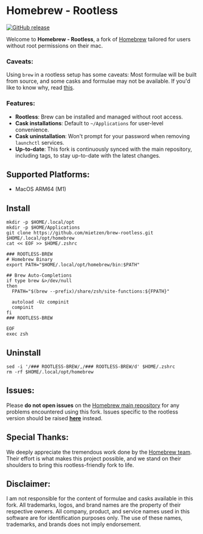 # Homebrew - Rootless

[![GitHub release](https://img.shields.io/github/release/Homebrew/brew.svg)](https://github.com/mietzen/brew-rootless/tags)

Welcome to **Homebrew - Rootless**, a fork of [Homebrew](https://github.com/homebrew/brew) tailored for users without root permissions on their mac.

### Caveats:

Using `brew` in a rootless setup has some caveats: Most formulae will be built from source, and some casks and formulae may not be available. If you'd like to know why, read [this](https://docs.brew.sh/Installation#untar-anywhere-unsupported).

### Features:
- **Rootless**: Brew can be installed and managed without root access.
- **Cask installations**: Default to `~/Applications` for user-level convenience.
- **Cask uninstallation**: Won't prompt for your password when removing `launchctl` services.
- **Up-to-date**: This fork is continuously synced with the main repository, including tags, to stay up-to-date with the latest changes.

## Supported Platforms:
- MacOS ARM64 (M1)

## Install

```shell
mkdir -p $HOME/.local/opt
mkdir -p $HOME/Applications
git clone https://github.com/mietzen/brew-rootless.git $HOME/.local/opt/homebrew
cat << EOF >> $HOME/.zshrc

### ROOTLESS-BREW
# Homebrew Binary
export PATH="$HOME/.local/opt/homebrew/bin:$PATH"

## Brew Auto-Completions
if type brew &>/dev/null
then
  FPATH="$(brew --prefix)/share/zsh/site-functions:${FPATH}"

  autoload -Uz compinit
  compinit
fi
### ROOTLESS-BREW

EOF
exec zsh
```

## Uninstall

```shell
sed -i '/### ROOTLESS-BREW/,/### ROOTLESS-BREW/d' $HOME/.zshrc
rm -rf $HOME/.local/opt/homebrew
```

## Issues:
Please **do not open issues** on the [Homebrew main repository](https://github.com/homebrew/brew) for any problems encountered using this fork. Issues specific to the rootless version should be raised [**here**](https://github.com/mietzen/brew-rootless/issues/new/choose) instead.


## Special Thanks:
We deeply appreciate the tremendous work done by the [Homebrew team](https://github.com/homebrew). Their effort is what makes this project possible, and we stand on their shoulders to bring this rootless-friendly fork to life.

## Disclaimer:
I am not responsible for the content of formulae and casks available in this fork. All trademarks, logos, and brand names are the property of their respective owners. All company, product, and service names used in this software are for identification purposes only. The use of these names, trademarks, and brands does not imply endorsement.
